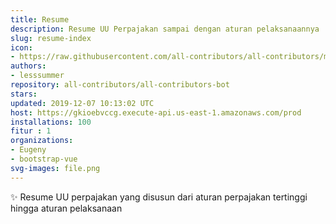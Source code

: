 ```yaml
---
title: Resume
description: Resume UU Perpajakan sampai dengan aturan pelaksanaannya
slug: resume-index
icon:
- https://raw.githubusercontent.com/all-contributors/all-contributors/master/docs/assets/bot-usage.png
authors:
- lesssummer
repository: all-contributors/all-contributors-bot
stars: 
updated: 2019-12-07 10:13:02 UTC
host: https://gkioebvccg.execute-api.us-east-1.amazonaws.com/prod
installations: 100
fitur : 1
organizations:
- Eugeny
- bootstrap-vue
svg-images: file.png
---
```


✨ Resume UU perpajakan yang disusun dari aturan perpajakan tertinggi hingga aturan pelaksanaan